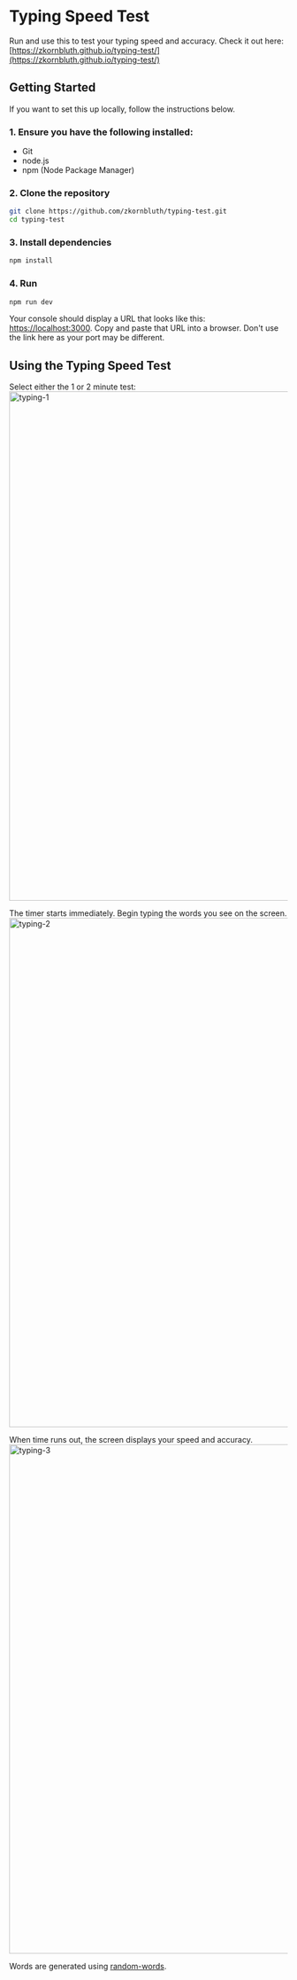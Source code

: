 # Typing Speed Test
Run and use this to test your typing speed and accuracy. Check it out here: [https://zkornbluth.github.io/typing-test/](https://zkornbluth.github.io/typing-test/)

## Getting Started

If you want to set this up locally, follow the instructions below.

### 1. Ensure you have the following installed:
* Git
* node.js
* npm (Node Package Manager)

### 2. Clone the repository
```bash
git clone https://github.com/zkornbluth/typing-test.git
cd typing-test
```

### 3. Install dependencies
```bash
npm install
```

### 4. Run
```bash
npm run dev
```

Your console should display a URL that looks like this: [https://localhost:3000](https://localhost:3000). Copy and paste that URL into a browser. 
Don't use the link here as your port may be different.

## Using the Typing Speed Test

Select either the 1 or 2 minute test:
<img width="1470" height="919" alt="typing-1" src="https://github.com/user-attachments/assets/9d154883-7bc3-4de8-93bd-485ad65c19f5" />

The timer starts immediately. Begin typing the words you see on the screen.
<img width="1470" height="919" alt="typing-2" src="https://github.com/user-attachments/assets/48a0b716-164a-40b3-a48d-c07c9376f63d" />

When time runs out, the screen displays your speed and accuracy.
<img width="1470" height="919" alt="typing-3" src="https://github.com/user-attachments/assets/3165ba91-25c1-41dd-af3c-872181020b78" />



Words are generated using [random-words](https://www.npmjs.com/package/random-words).
